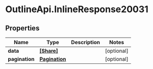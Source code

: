 # OutlineApi.InlineResponse20031

## Properties
Name | Type | Description | Notes
------------ | ------------- | ------------- | -------------
**data** | [**[Share]**](Share.md) |  | [optional] 
**pagination** | [**Pagination**](Pagination.md) |  | [optional] 

